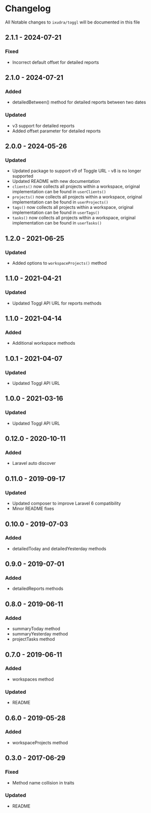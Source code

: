 # Changelog

All Notable changes to `ixudra/toggl` will be documented in this file

## 2.1.1 - 2024-07-21
### Fixed
- Incorrect default offset for detailed reports

## 2.1.0 - 2024-07-21
### Added
- detailedBetween() method for detailed reports between two dates

### Updated
- v3 support for detailed reports
- Added offset parameter for detailed reports

## 2.0.0 - 2024-05-26
### Updated
- Updated package to support v9 of Toggle URL - v8 is no longer supported
- Updated README with new documentation
- `clients()` now collects all projects within a workspace, original implementation can be found in `userClients()`
- `projects()` now collects all projects within a workspace, original implementation can be found in `userProjects()`
- `tags()` now collects all projects within a workspace, original implementation can be found in `userTags()`
- `tasks()` now collects all projects within a workspace, original implementation can be found in `userTasks()`

## 1.2.0 - 2021-06-25
### Updated
- Added options to `workspaceProjects()` method

## 1.1.0 - 2021-04-21
### Updated
- Updated Toggl API URL for reports methods

## 1.1.0 - 2021-04-14
### Added
- Additional workspace methods

## 1.0.1 - 2021-04-07
### Updated
- Updated Toggl API URL

## 1.0.0 - 2021-03-16
### Updated
- Updated Toggl API URL

## 0.12.0 - 2020-10-11
### Added
- Laravel auto discover

## 0.11.0 - 2019-09-17
### Updated
- Updated composer to improve Laravel 6 compatibility
- Minor README fixes

## 0.10.0 - 2019-07-03
### Added
- detailedToday and detailedYesterday methods

## 0.9.0 - 2019-07-01
### Added
- detailedReports methods

## 0.8.0 - 2019-06-11
### Added
- summaryToday method
- summaryYesterday method
- projectTasks method

## 0.7.0 - 2019-06-11
### Added
- workspaces method

### Updated
- README

## 0.6.0 - 2019-05-28
### Added
- workspaceProjects method

## 0.3.0 - 2017-06-29
### Fixed
- Method name collision in traits

### Updated
- README


